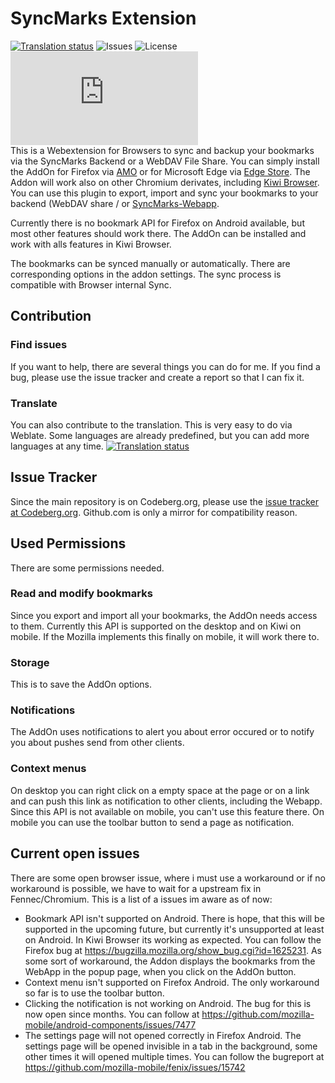 # SyncMarks Extension
[![Translation status](https://translate.codeberg.org/widget/syncmarks/browser-extension/svg-badge.svg)](https://translate.codeberg.org/engage/syncmarks/) ![Issues](https://img.shields.io/gitea/issues/open/Offerel/SyncMarks-Extension?gitea_url=https%3A%2F%2Fcodeberg.org%2F) ![License](https://img.shields.io/github/license/Offerel/SyncMarks-Extension) ![Version](https://img.shields.io/amo/v/davmarks%40example.org?label=version)  
This is a Webextension for Browsers to sync and backup your bookmarks via the SyncMarks Backend or a WebDAV File Share. You can simply install the AddOn for Firefox via [AMO](https://addons.mozilla.org/firefox/addon/syncmarks/) or for Microsoft Edge via [Edge Store](https://microsoftedge.microsoft.com/addons/detail/ffobakhdlfhmnnkmimkbnbmnplihhphg). The Addon will work also on other Chromium derivates, including [Kiwi Browser](https://play.google.com/store/apps/details?id=com.kiwibrowser.browser). You can use this plugin to export, import and sync your bookmarks to your backend (WebDAV share / or [SyncMarks-Webapp](../../../../../Offerel/SyncMarks-WebApp).

Currently there is no bookmark API for Firefox on Android available, but most other features should work there. The AddOn can be installed and work with alls features in Kiwi Browser.

The bookmarks can be synced manually or automatically. There are corresponding options in the addon settings. The sync process is compatible with Browser internal Sync.

## Contribution
### Find issues
If you want to help, there are several things you can do for me. If you find a bug, please use the issue tracker and create a report so that I can fix it.

### Translate
You can also contribute to the translation. This is very easy to do via Weblate. Some languages are already predefined, but you can add more languages at any time.
[![Translation status](https://translate.codeberg.org/widget/syncmarks/browser-extension/multi-auto.svg)](https://translate.codeberg.org/engage/syncmarks/)

## Issue Tracker
Since the main repository is on Codeberg.org, please use the [issue tracker at Codeberg.org](https://codeberg.org/Offerel/SyncMarks-Extension/issues). Github.com is only a mirror for compatibility reason.

## Used Permissions

There are some permissions needed.

### Read and modify bookmarks

Since you export and import all your bookmarks, the AddOn needs access to them. Currently this API is supported on the desktop and on Kiwi on mobile. If the Mozilla implements this finally on mobile, it will work there to.

### Storage

This is to save the AddOn options. 

### Notifications

The AddOn uses notifications to alert you about error occured or to notify you about pushes send from other clients.

### Context menus

On desktop you can right click on a empty space at the page or on a link and can push this link as notification to other clients, including the Webapp. Since this API is not available on mobile, you can't use this feature there. On mobile you can use the toolbar button to send a page as notification.
 
## Current open issues
There are some open browser issue, where i must use a workaround or if no workaround is possible, we have to wait for a upstream fix in Fennec/Chromium. This is a list of a issues im aware as of now:
- Bookmark API isn't supported on Android. There is hope, that this will be supported in the upcoming future, but currently it's unsupported at least on Android. In Kiwi Browser its working as expected. You can follow the Firefox bug at https://bugzilla.mozilla.org/show_bug.cgi?id=1625231. As some sort of workaround, the Addon displays the bookmarks from the WebApp in the popup page, when you click on the AddOn button.
- Context menu isn't supported on Firefox Android. The only workaround so far is to use the toolbar button.  
- Clicking the notification is not working on Android. The bug for this is now open since months. You can follow at https://github.com/mozilla-mobile/android-components/issues/7477 
- The settings page will not opened correctly in Firefox Android. The settings page will be opened invisible in a tab in the background, some other times it will opened multiple times. You can follow the bugreport at https://github.com/mozilla-mobile/fenix/issues/15742
